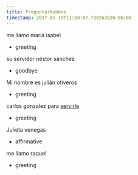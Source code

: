 ```yaml
---
title: PreguntarNombre
timestamp: 2017-01-19T11:58:07.730263526-06:00
---
```


me llamo maría isabel
* greeting

su servidor néstor sánchez
* goodbye

Mi nombre es julián otiveros
* greeting

carlos gonzalez para [servirle](documentation_link)
* greeting

Julieta venegas
* affirmative

me llamo raquel
* greeting
